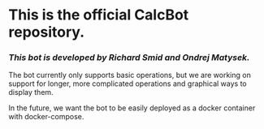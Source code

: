 
# This is the official CalcBot repository.
### *This bot is developed by Richard Smid and Ondrej Matysek.*

The bot currently only supports basic operations, but we are working on support for longer, more complicated operations and graphical ways to display them.

In the future, we want the bot to be easily deployed as a docker container with docker-compose.
